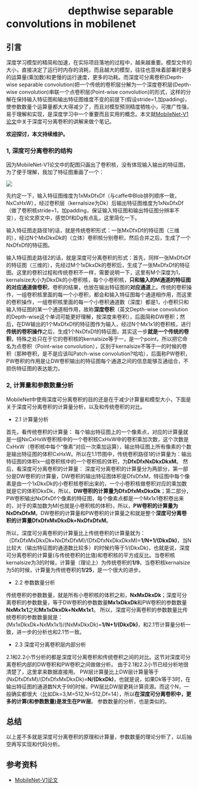 # 　　　　　　depthwise separable convolutions in mobilenet
## 引言
深度学习模型的精简和加速，在实际项目落地的过程中，越来越重要。模型文件的大小，直接决定了运行时内存的消耗，而且越大的模型，往往也意味着部署时更多的运算量(乘加数)和更慢的运行速度，更多的功耗。而深度可分离卷积(Depth-wise separable convolution)把一个传统的卷积层分解为一个深度卷积层(Depth-wise convolution)串联一个点卷积层(Point-wise convolution)的形式，这样的分解在保持输入特征图和输出特征图维度不变的前提下(假设stride=1,加padding)，使参数数量个运算量都大大得减少了，而且对模型预测精度牺牲小，可推广性强，易于理解和实现，是深度学习中一个重要而且实用的概念。本文就[MobileNet-V1论文](https://arxiv.org/abs/1704.04861)中关于深度可分离卷积的讲解来做个笔记。

**欢迎探讨，本文持续维护。**

### 1, 深度可分离卷积的结构

因为MobileNet-V1论文中的配图只画出了卷积核，没有体现输入输出的特征图，为了便于理解，我加了特征图重画了一个：

![](https://github.com/Captain1986/CaptainBlackboard/blob/master/D%230004-depthwise_separable_convolutions_in_mobilenet/images/436695808.jpg)

先约定一下，输入特征图维度为1xMxDfxDf（与caffe中Blob排列顺序一致，NxCxHxW），经过卷积层（kernalsize为Dk）后输出特征图维度为1xNxDfxDf（做了卷积核stride=1，加padding，保证输入特征图和输出特征图分辨率不变），在论文原文中，感觉Df和Dg有点乱，这里简化一下。

输入特征图走路径1的话，就是传统卷积形式：一张MxDfxDf的特征图（三维的），经过N个MxDkxDk的（立体）卷积核分别卷积，然后合并之后，生成了一个NxDfxDf的特征图。

输入特征图走路径2的话，就是深度可分离卷积的形式：首先，同样一张MxDfxDf的特征图（三维的），先经过M个1xDkxDk的卷积后，生成了一张MxDfxDf的特征图。这里的卷积过程和传统卷积不一样，需要说明一下，这里有M个深度为1，kernalsize大小为DkxDk的小卷积核，每个小卷积核，**只和输入的M通道的特征图的对应通道做卷积**，卷积的结果，也放在输出特征图的**对应通道**上。传统的卷积操作，一组卷积核里面的每一个小卷积，都会和输入特征图每个通道相作用，而这里的卷积操作，一组卷积核里面的每一个小卷积通道数（深度）都是1，小卷积只和输入特征图的某一个通道相作用，故称**深度卷积**（英文Depth-wise convolution的Depth-wise这个单词可能更好理解，按深度来卷积），后面简称DW卷积；然后，在DW输出的1个MxDfxDf的特征图作为输入，经过N个Mx1x1的卷积核，进行**传统的卷积操作**之后，生成1个NxDfxDf的特征图，其实这一步**就是一个传统的卷积**，特殊之处只在于它的卷积核的kernalsize等于一，是一个point，所以把它命名为点卷积（Point-wise convolution），区别于kernalsize不等于一的时候的卷积（那种卷积，是不是应该叫Patch-wise convolution?哈哈），后面称PW卷积，PW卷积的作用是让DW卷积输出的特征图每个通道之间的信息能够互通组合，不损伤特征图的表达能力。

### 2, 计算量和参数数量分析

MobileNet中使用深度可分离卷积的目的还是在于减少计算量和模型大小，下面是关于深度可分离卷积的计算量分析，以及和传统卷积的对比。

+ 2.1 计算量分析

首先，看传统卷积的计算量：
每个输出特征图上的一个像素点，对应的计算量就是一组NxCxHxW卷积核中的一个卷积核CxHxW中的卷积乘加次数，这个次数是CxHxW（卷积核中每个“像素”对应一次乘加运算），输出特征图上所有像素的个数是输出特征图的体积CxHxW。所以在1.1节图中，传统卷积路径1的计算量为：输出特征图的体积x一组卷积核中的一个卷积核的体积，为**DfxDfxNxDkxDkxM**。
然后，看深度可分离卷积的计算量：
深度可分离卷积的计算量分为两部分，第一部分是DW卷积的计算量，DW卷积的输出特征图体积是DfxDfxM，特征图中每个像素是由一个1xDkxDk的小卷积核卷积出来的，一个小卷积核做卷积对应的乘加数就是它的体积DkxDk，所以，**DW卷积的计算量为DfxDfxMxDkxDk**；第二部分，PW卷积输出NxDfxDf个像素的特征图，每个像素点都是一个Mx1x1卷积卷出来的，对于的乘加数为M(也就是小卷积核的体积)，所以，**PW卷积的计算量为NxDfxDfxM**。DW卷积的计算量和PW卷积的计算量之和就是整个**深度可分离卷积的计算量DfxDfxMxDkxDk+NxDfxDfxM**。

所以，深度可分离卷积的计算量比上传统卷积的计算量就为：（DfxDfxMxDkxDk+NxDfxDfxM)/(DfxDfxNxDkxDkxM)=**1/N+1/(DkxDk)**，当N比较大（输出特征图的通道数比较多）的时候约等于1/(DkxDk)，也就是说，深度可分离卷积的计算量(与传统卷积的比值)和卷积核的平方成反比。当卷积核kernalsize为3的时候，计算量（理论上）为传统卷积的**1/9**，当卷积核kernalsize为5的时候，计算量为传统卷积的**1/25**，是一个很大的进步。

+ 2.2 参数数量分析

传统卷积的参数数量，就是所有小卷积核的体积之和，**NxMxDkxDk**；深度可分离卷积的参数数量，等于DW卷积的参数数量**Mx1xDkxDk**和PW卷积的参数数量**NxMx1x1**之和**Mx1xDkxDk+NxMx1x1**。
所以，深度可分离卷积的参数数量比传统卷积的参数数量就是：
(Mx1xDkxDk+NxMx1x1)/(NxMxDkxDk)=**1/N+1/(DkxDk)**，和2.1节计算量分析一致，进一步的分析也和2.1节一致。

+ 2.3 深度可分离卷积层内部分析

2.1和2.2小节分析的都是深度可分离卷积和传统卷积之间的对比。这节对深度可分离卷积内部的DW卷积和PW卷积之间做做分析。
由于2.1和2.2小节已经分析地很清楚了，这里拿来数据直接用。
PW层计算量比上DW层计算量等于(NxDfxDfxM)/(DfxDfxMxDkxDk)=**N/(DkxDk)**，也就是说，如果Dk等于3时，在输出特征图的通道数N大于9的时候，PW层比DW层更耗计算资源。而这个N，一般确实都很大（比如Dk=3,M=512,N=512,Df=14），所以**在深度可分离卷积中，更多的计算(和参数数量)是发生在PW层**。
参数数量的分析，也是类似的。

## 总结

以上差不多就是深度可分离卷积的原理和计算量，参数数量的理论分析了，以后抽空再写实现和代码分析。

## 参考资料
+ [MobileNet-V1论文](https://arxiv.org/abs/1704.04861)
